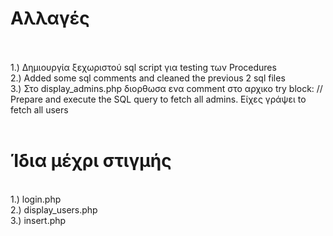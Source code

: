 # Αλλαγές 
<br><br>
1.) Δημιουργία ξεχωριστού sql script για testing των Procedures <br>
2.) Added some sql comments and cleaned the previous 2 sql files <br>
3.) Στο display_admins.php διορθωσα ενα comment στο αρχικο try block:      // Prepare and execute the SQL query to fetch all admins.  Eίχες γράψει to fetch all users
<br>
<br>

# Ίδια μέχρι στιγμής
<br>
1.) login.php            <br>
2.) display_users.php    <br>
3.) insert.php
